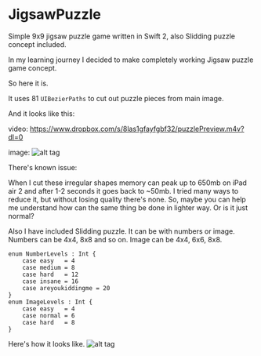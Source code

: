 # JigsawPuzzle
Simple 9x9 jigsaw puzzle game written in Swift 2, also Slidding puzzle concept included.

In my learning journey I decided to make completely working Jigsaw puzzle game concept.

So here it is.

It uses 81 ```UIBezierPaths``` to cut out puzzle pieces from main image.

And it looks like this:

video: https://www.dropbox.com/s/8las1gfayfgbf32/puzzlePreview.m4v?dl=0

image:
![alt tag](https://github.com/nealCeffrey/JigsawPuzzle/blob/master/screenshots/jigsaw.jpg)

There's known issue:

When I cut these irregular shapes memory can peak up to 650mb on iPad air 2 and after 1-2 seconds it goes back to ~50mb.
I tried many ways to reduce it, but without losing quality there's none.
So, maybe you can help me understand how can the same thing be done in lighter way. Or is it just normal?


Also I have included Slidding puzzle.
It can be with numbers or image.
Numbers can be 4x4, 8x8 and so on.
Image can be 4x4, 6x6, 8x8.
```
enum NumberLevels : Int {
    case easy   = 4
    case medium = 8
    case hard   = 12
    case insane = 16
    case areyoukiddingme = 20
}
enum ImageLevels : Int {
    case easy   = 4
    case normal = 6
    case hard   = 8
}

```
Here's how it looks like.
![alt tag](https://github.com/nealCeffrey/JigsawPuzzle/blob/master/screenshots/sliding.jpg)
